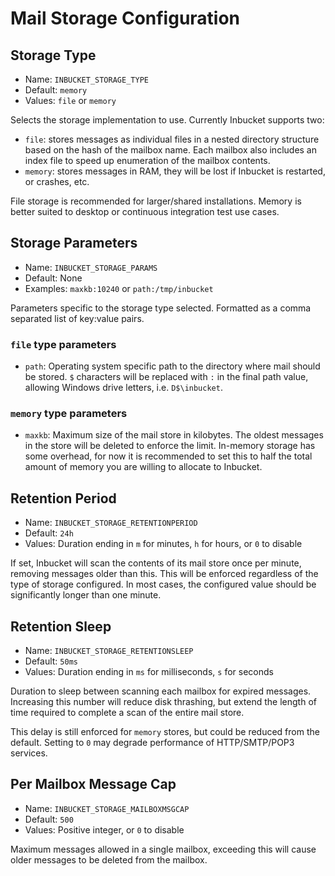 # Mail Storage Configuration

## Storage Type

- Name: `INBUCKET_STORAGE_TYPE`
- Default: `memory`
- Values: `file` or `memory`

Selects the storage implementation to use.  Currently Inbucket supports two:

- `file`: stores messages as individual files in a nested directory structure
  based on the hash of the mailbox name.  Each mailbox also includes an index
  file to speed up enumeration of the mailbox contents.
- `memory`: stores messages in RAM, they will be lost if Inbucket is restarted,
  or crashes, etc.

File storage is recommended for larger/shared installations.  Memory is better
suited to desktop or continuous integration test use cases.

## Storage Parameters

- Name: `INBUCKET_STORAGE_PARAMS`
- Default: None
- Examples: `maxkb:10240` or `path:/tmp/inbucket`

Parameters specific to the storage type selected.  Formatted as a comma
separated list of key:value pairs.

### `file` type parameters

- `path`: Operating system specific path to the directory where mail should be
  stored.  `$` characters will be replaced with `:` in the final path value,
  allowing Windows drive letters, i.e. `D$\inbucket`.

### `memory` type parameters

- `maxkb`: Maximum size of the mail store in kilobytes.  The oldest messages in
  the store will be deleted to enforce the limit.  In-memory storage has some
  overhead, for now it is recommended to set this to half the total amount of
  memory you are willing to allocate to Inbucket.

## Retention Period

- Name: `INBUCKET_STORAGE_RETENTIONPERIOD`
- Default: `24h`
- Values: Duration ending in `m` for minutes, `h` for hours, or `0` to disable

If set, Inbucket will scan the contents of its mail store once per minute,
removing messages older than this.  This will be enforced regardless of the type
of storage configured.  In most cases, the configured value should be
significantly longer than one minute.

## Retention Sleep

- Name: `INBUCKET_STORAGE_RETENTIONSLEEP`
- Default: `50ms`
- Values: Duration ending in `ms` for milliseconds, `s` for seconds

Duration to sleep between scanning each mailbox for expired messages.
Increasing this number will reduce disk thrashing, but extend the length of time
required to complete a scan of the entire mail store.

This delay is still enforced for `memory` stores, but could be reduced from the
default.  Setting to `0` may degrade performance of HTTP/SMTP/POP3 services.

## Per Mailbox Message Cap

- Name: `INBUCKET_STORAGE_MAILBOXMSGCAP`
- Default: `500`
- Values: Positive integer, or `0` to disable

Maximum messages allowed in a single mailbox, exceeding this will cause older
messages to be deleted from the mailbox.

